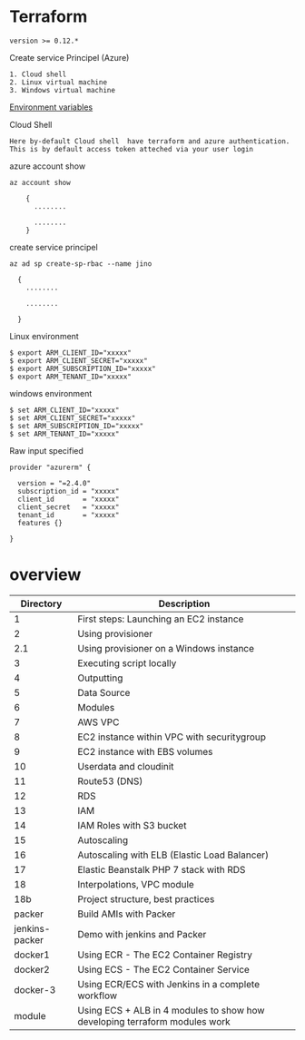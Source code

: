 # Terraform

    version >= 0.12.*

Create service Principel (Azure)

    1. Cloud shell
    2. Linux virtual machine
    3. Windows virtual machine

[Environment variables](https://www3.ntu.edu.sg/home/ehchua/programming/howto/Environment_Variables.html)


Cloud Shell

    Here by-default Cloud shell  have terraform and azure authentication.
    This is by default access token atteched via your user login 

azure account show

    az account show

        {
          ........

          ........
        }

create service principel

    az ad sp create-sp-rbac --name jino

      {
        ........

        ........

      }
      
Linux environment

    $ export ARM_CLIENT_ID="xxxxx"
    $ export ARM_CLIENT_SECRET="xxxxx"
    $ export ARM_SUBSCRIPTION_ID="xxxxx"
    $ export ARM_TENANT_ID="xxxxx"


windows environment

    $ set ARM_CLIENT_ID="xxxxx"
    $ set ARM_CLIENT_SECRET="xxxxx"
    $ set ARM_SUBSCRIPTION_ID="xxxxx"
    $ set ARM_TENANT_ID="xxxxx"

Raw input specified

    provider "azurerm" {

      version = "=2.4.0"
      subscription_id = "xxxxx"
      client_id       = "xxxxx"
      client_secret   = "xxxxx"
      tenant_id       = "xxxxx"
      features {}

    }



# overview
Directory | Description
------------ | -------------
1 | First steps: Launching an EC2 instance
2 | Using provisioner
2.1 | Using provisioner on a Windows instance
3 | Executing script locally
4 | Outputting
5 | Data Source
6 | Modules
7 | AWS VPC
8 | EC2 instance within VPC with securitygroup
9 | EC2 instance with EBS volumes
10 | Userdata and cloudinit
11 | Route53 (DNS)
12 | RDS
13 | IAM
14 | IAM Roles with S3 bucket
15 | Autoscaling
16 | Autoscaling with ELB (Elastic Load Balancer)
17 | Elastic Beanstalk PHP 7 stack with RDS
18 | Interpolations, VPC module
18b | Project structure, best practices
packer | Build AMIs with Packer
jenkins-packer | Demo with jenkins and Packer
docker1 | Using ECR - The EC2 Container Registry
docker2 | Using ECS - The EC2 Container Service
docker-3 | Using ECR/ECS with Jenkins in a complete workflow
module | Using ECS + ALB in 4 modules to show how developing terraform modules work
